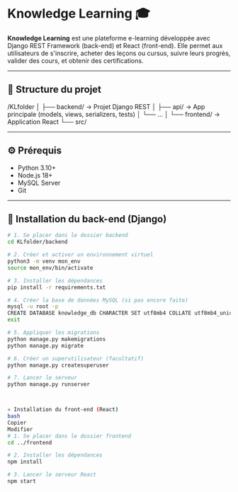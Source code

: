 # Knowledge Learning 🎓

**Knowledge Learning** est une plateforme e-learning développée avec Django REST Framework (back-end) et React (front-end). Elle permet aux utilisateurs de s'inscrire, acheter des leçons ou cursus, suivre leurs progrès, valider des cours, et obtenir des certifications.

---

## 📁 Structure du projet

/KLfolder │ ├── backend/ → Projet Django REST │ ├── api/ → App principale (models, views, serializers, tests) │ └── ... │ └── frontend/ → Application React └── src/


---

## ⚙️ Prérequis

- Python 3.10+
- Node.js 18+
- MySQL Server
- Git

---

## 🐍 Installation du back-end (Django)

```bash
# 1. Se placer dans le dossier backend
cd KLfolder/backend

# 2. Créer et activer un environnement virtuel
python3 -m venv mon_env
source mon_env/bin/activate

# 3. Installer les dépendances
pip install -r requirements.txt

# 4. Créer la base de données MySQL (si pas encore faite)
mysql -u root -p
CREATE DATABASE knowledge_db CHARACTER SET utf8mb4 COLLATE utf8mb4_unicode_ci;
exit

# 5. Appliquer les migrations
python manage.py makemigrations
python manage.py migrate

# 6. Créer un superutilisateur (facultatif)
python manage.py createsuperuser

# 7. Lancer le serveur
python manage.py runserver



⚛️ Installation du front-end (React)
bash
Copier
Modifier
# 1. Se placer dans le dossier frontend
cd ../frontend

# 2. Installer les dépendances
npm install

# 3. Lancer le serveur React
npm start


